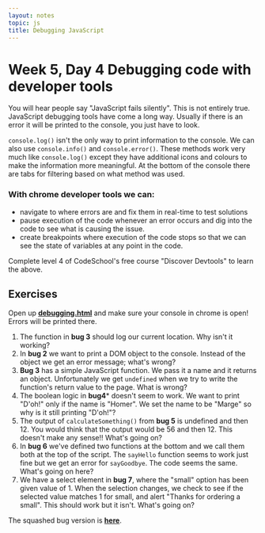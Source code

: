 ```yaml
---
layout: notes
topic: js
title: Debugging JavaScript
---
```


# Week 5, Day 4 Debugging code with developer tools

You will hear people say "JavaScript fails silently". This is not entirely true. JavaScript debugging tools have come a long way. Usually if there is an error it will be printed to the console, you just have to look.

`console.log()` isn't the only way to print information to the console. We can also use `console.info()` and `console.error()`.  These methods work very much like `console.log()` except they have additional icons and colours to make the information more meaningful. At the bottom of the console there are tabs for filtering based on what method was used.


### With chrome developer tools we can:

- navigate to where errors are and fix them in real-time to test solutions
- pause execution of the code whenever an error occurs and dig into the code to see what is causing the issue.
- create breakpoints where execution of the code stops so that we can see the state of variables at any point in the code.

Complete level 4 of CodeSchool's free course "Discover Devtools" to learn the above.

## Exercises

Open up <a href="exercises/debugging.html" class="exercise">**debugging.html**</a> and make sure your console in chrome is open! Errors will be printed there.

1. The function in **bug 3** should log our current location. Why isn't it working?
2. In **bug 2** we  want to print a DOM object to the console. Instead of the object we get an error message; what's wrong?
3. **Bug 3** has a simple JavaScript function. We pass it a name and it returns an object. Unfortunately we get `undefined` when we try to write the function's return value to the page. What is wrong?
4. The boolean logic in **bug4*** doesn't seem to work. We want to print "D'oh!" only if the name is "Homer". We set the name to be "Marge" so why is it still printing "D'oh!"?
5. The output of `calculateSomething()` from **bug 5** is undefined and then 12. You would think that the output would be 56 and then 12. This doesn't make any sense!! What's going on?
6. In **bug 6** we've defined two functions at the bottom and we call them both at the top of the script. The `sayHello` function seems to work just fine but we get an error for `sayGoodbye`. The code seems the same. What's going on here?
7. We have a select element in **bug 7**, where the "small" option has been given value of 1. When the selection changes, we check to see if the selected value matches 1 for small, and alert "Thanks for ordering a small". This should work but it isn't. What's going on?

The squashed bug version is <a href="exercises/debugging-answer.html" class="exercise">**here**</a>.
